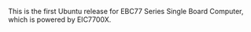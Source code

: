 This is the first Ubuntu release for EBC77 Series Single Board Computer, which is powered by EIC7700X.
